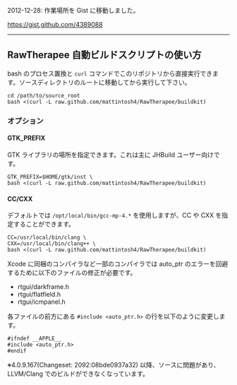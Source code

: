 2012-12-28: 作業場所を Gist に移動しました。

https://gist.github.com/4389088

***

## RawTherapee 自動ビルドスクリプトの使い方

bash のプロセス置換と `curl` コマンドでこのリポジトリから直接実行できます。ソースディレクトリのルートに移動してから実行して下さい。

```
cd /path/to/source_root
bash <(curl -L raw.github.com/mattintosh4/RawTherapee/buildkit)
```

### オプション ###

#### GTK_PREFIX ####

GTK ライブラリの場所を指定できます。これは主に JHBuild ユーザー向けです。

```
GTK_PREFIX=$HOME/gtk/inst \
bash <(curl -L raw.github.com/mattintosh4/RawTherapee/buildkit)
```

#### CC/CXX ####
	
デフォルトでは `/opt/local/bin/gcc-mp-4.*` を使用しますが、CC や CXX を指定することができます。

```
CC=/usr/local/bin/clang \
CXX=/usr/local/bin/clang++ \
bash <(curl -L raw.github.com/mattintosh4/RawTherapee/buildkit)
```

Xcode に同梱のコンパイラなど一部のコンパイラでは auto_ptr のエラーを回避するために以下のファイルの修正が必要です。

- rtgui/darkframe.h
- rtgui/flatfield.h
- rtgui/icmpanel.h

各ファイルの前方にある `#include <auto_ptr.h>` の行を以下のように変更します。

```
#ifndef __APPLE__
#include <auto_ptr.h>
#endif
```

※4.0.9.167(Changeset: 2092:08bde0937a32) 以降、ソースに問題があり、LLVM/Clang でのビルドができなくなっています。